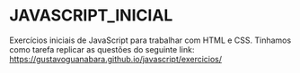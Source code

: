 # JAVASCRIPT_INICIAL
Exercícios iniciais de JavaScript para trabalhar com HTML e CSS. Tinhamos como tarefa replicar as questões do seguinte link: https://gustavoguanabara.github.io/javascript/exercicios/
